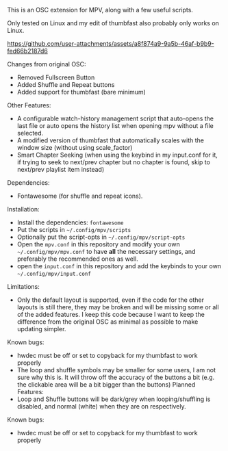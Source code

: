 This is an OSC extension for MPV, along with a few useful scripts.

Only tested on Linux and my edit of thumbfast also probably only works on Linux.



https://github.com/user-attachments/assets/a8f874a9-9a5b-46af-b9b9-fed66b2187d6



Changes from original OSC:
* Removed Fullscreen Button
* Added Shuffle and Repeat buttons
* Added support for thumbfast (bare minimum)

Other Features:
* A configurable watch-history management script that auto-opens the last file or auto opens the history list when opening mpv without a file selected.
* A modified version of thumbfast that automatically scales with the window size (without using scale_factor)
* Smart Chapter Seeking (when using the keybind in my input.conf for it, if trying to seek to next/prev chapter but no chapter is found, skip to next/prev playlist item instead)

Dependencies: 

* Fontawesome (for shuffle and repeat icons).

Installation:
* Install the dependencies: `fontawesome`
* Put the scripts in `~/.config/mpv/scripts`
* Optionally put the script-opts in `~/.config/mpv/script-opts`
* Open the `mpv.conf` in this repository and modify your own `~/.config/mpv/mpv.conf` to have **all** the necessary settings, and preferably the recommended ones as well.
* open the `input.conf` in this repository and add the keybinds to your own `~/.config/mpv/input.conf`

Limitations:
* Only the default layout is supported, even if the code for the other layouts is still there, they may be broken and will be missing some or all of the added features. I keep this code because I want to keep the difference from the original OSC as minimal as possible to make updating simpler.

Known bugs:
* hwdec must be off or set to copyback for my thumbfast to work properly
* The loop and shuffle symbols may be smaller for some users, I am not sure why this is. It will throw off the accuracy of the buttons a bit (e.g. the clickable area will be a bit bigger than the buttons)
Planned Features:
* Loop and Shuffle buttons will be dark/grey when looping/shuffling is disabled, and normal (white) when they are on respectively.

Known bugs:
* hwdec must be off or set to copyback for my thumbfast to work properly
